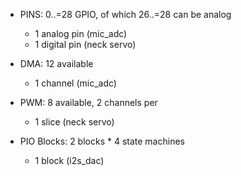 
- PINS: 0..=28 GPIO, of which 26..=28 can be analog
  - 1 analog pin (mic_adc)
  - 1 digital pin (neck servo)

- DMA: 12 available
  - 1 channel (mic_adc)

- PWM: 8 available, 2 channels per
  - 1 slice (neck servo)

- PIO Blocks: 2 blocks * 4 state machines
  - 1 block (i2s_dac)